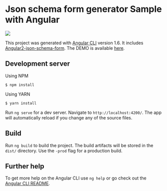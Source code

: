 # Json schema form generator Sample with Angular 
<img src="https://travis-ci.org/hamzahamidi/schema-form-generator.svg?branch=develop">

This project was generated with [Angular CLI](https://github.com/angular/angular-cli) version 1.6. It includes [Angular2-json-schema-form](https://github.com/dschnelldavis/angular2-json-schema-form).
The DEMO is available [here](https://hamidihamza.com/schema-form-generator/).

## Development server

Using NPM

```
$ npm install
```
Using YARN
```
$ yarn install
```
Run `ng serve` for a dev server. Navigate to `http://localhost:4200/`. The app will automatically reload if you change any of the source files.

## Build

Run `ng build` to build the project. The build artifacts will be stored in the `dist/` directory. Use the `-prod` flag for a production build.

## Further help

To get more help on the Angular CLI use `ng help` or go check out the [Angular CLI README](https://github.com/angular/angular-cli/blob/master/README.md).
